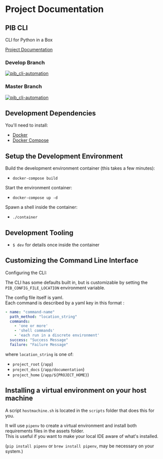 # Project Documentation

## PIB CLI

CLI for Python in a Box

[Project Documentation](https://pib_cli.readthedocs.io/en/latest/)

### Develop Branch
[![pib_cli-automation](https://github.com/niall-byrne/pib_cli/workflows/pib_cli%20Automation/badge.svg?branch=develop)](https://github.com/niall-byrne/pib_cli/actions)

### Master Branch
[![pib_cli-automation](https://github.com/niall-byrne/pib_cli/workflows/pib_cli%20Automation/badge.svg?branch=master)](https://github.com/niall-byrne/pib_cli/actions)

## Development Dependencies

You'll need to install:
 - [Docker](https://www.docker.com/) 
 - [Docker Compose](https://docs.docker.com/compose/install/)

## Setup the Development Environment

Build the development environment container (this takes a few minutes):
- `docker-compose build`

Start the environment container:
- `docker-compose up -d`

Spawn a shell inside the container:
- `./container`

## Development Tooling

- `$ dev` for details once inside the container

## Customizing the Command Line Interface

Configuring the CLI:

The CLI has some defaults built in, but is customizable by setting the `PIB_CONFIG_FILE_LOCATION` environment variable.

The config file itself is yaml.  
Each command is described by a yaml key in this format :
```yaml
- name: "command-name"
  path_method: "location_string"
  commands:
    - 'one or more'
    - 'shell commands'
    - 'each run in a discrete environment'
  success: "Success Message"
  failure: "Failure Message"
```

where `location_string` is one of:
- `project_root` (`/app`)
- `project_docs` (`/app/documentation`)
- `project_home` (`/app/${PROJECT_HOME}`)

## Installing a virtual environment on your host machine

A script `hostmachine.sh` is located in the `scripts` folder that does this for you.

It will use `pipenv` to create a virtual environment and install both requirements files in the assets folder.  
This is useful if you want to make your local IDE aware of what's installed.

(`pip install pipenv` or `brew install pipenv`, may be necessary on your system.)
